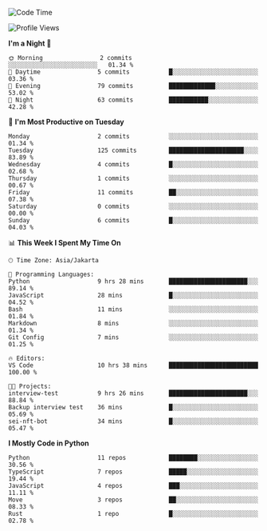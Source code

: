 <!--START_SECTION:waka-->
![Code Time](http://img.shields.io/badge/Code%20Time-1%2C715%20hrs%2031%20mins-blue)

![Profile Views](http://img.shields.io/badge/Profile%20Views-7-blue)

**I'm a Night 🦉** 

```text
🌞 Morning                2 commits           ░░░░░░░░░░░░░░░░░░░░░░░░░   01.34 % 
🌆 Daytime                5 commits           █░░░░░░░░░░░░░░░░░░░░░░░░   03.36 % 
🌃 Evening                79 commits          █████████████░░░░░░░░░░░░   53.02 % 
🌙 Night                  63 commits          ███████████░░░░░░░░░░░░░░   42.28 % 
```
📅 **I'm Most Productive on Tuesday** 

```text
Monday                   2 commits           ░░░░░░░░░░░░░░░░░░░░░░░░░   01.34 % 
Tuesday                  125 commits         █████████████████████░░░░   83.89 % 
Wednesday                4 commits           █░░░░░░░░░░░░░░░░░░░░░░░░   02.68 % 
Thursday                 1 commits           ░░░░░░░░░░░░░░░░░░░░░░░░░   00.67 % 
Friday                   11 commits          ██░░░░░░░░░░░░░░░░░░░░░░░   07.38 % 
Saturday                 0 commits           ░░░░░░░░░░░░░░░░░░░░░░░░░   00.00 % 
Sunday                   6 commits           █░░░░░░░░░░░░░░░░░░░░░░░░   04.03 % 
```


📊 **This Week I Spent My Time On** 

```text
🕑︎ Time Zone: Asia/Jakarta

💬 Programming Languages: 
Python                   9 hrs 28 mins       ██████████████████████░░░   89.14 % 
JavaScript               28 mins             █░░░░░░░░░░░░░░░░░░░░░░░░   04.52 % 
Bash                     11 mins             ░░░░░░░░░░░░░░░░░░░░░░░░░   01.84 % 
Markdown                 8 mins              ░░░░░░░░░░░░░░░░░░░░░░░░░   01.34 % 
Git Config               7 mins              ░░░░░░░░░░░░░░░░░░░░░░░░░   01.25 % 

🔥 Editors: 
VS Code                  10 hrs 38 mins      █████████████████████████   100.00 % 

🐱‍💻 Projects: 
interview-test           9 hrs 26 mins       ██████████████████████░░░   88.84 % 
Backup interview test    36 mins             █░░░░░░░░░░░░░░░░░░░░░░░░   05.69 % 
sei-nft-bot              34 mins             █░░░░░░░░░░░░░░░░░░░░░░░░   05.47 % 
```

**I Mostly Code in Python** 

```text
Python                   11 repos            ████████░░░░░░░░░░░░░░░░░   30.56 % 
TypeScript               7 repos             █████░░░░░░░░░░░░░░░░░░░░   19.44 % 
JavaScript               4 repos             ███░░░░░░░░░░░░░░░░░░░░░░   11.11 % 
Move                     3 repos             ██░░░░░░░░░░░░░░░░░░░░░░░   08.33 % 
Rust                     1 repo              █░░░░░░░░░░░░░░░░░░░░░░░░   02.78 % 
```




<!--END_SECTION:waka-->
